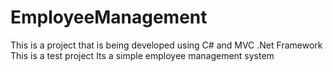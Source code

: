 # EmployeeManagement
This is a project that is being developed using C# and MVC .Net Framework 
This is a test project 
Its a simple employee management system 
